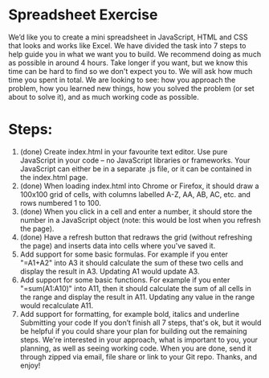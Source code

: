 # Spreadsheet Exercise

We’d like you to create a mini spreadsheet in JavaScript, HTML and CSS that looks and
works like Excel.
We have divided the task into 7 steps to help guide you in what we want you to build. We
recommend doing as much as possible in around 4 hours. Take longer if you want, but we
know this time can be hard to find so we don't expect you to. We will ask how much time
you spent in total.
We are looking to see: how you approach the problem, how you learned new things, how
you solved the problem (or set about to solve it), and as much working code as possible.

# Steps:

1. (done) Create index.html in your favourite text editor. Use pure JavaScript in your code – no
   JavaScript libraries or frameworks. Your JavaScript can either be in a separate .js file, or it
   can be contained in the index.html page.
2. (done) When loading index.html into Chrome or Firefox, it should draw a 100x100 grid of cells,
   with columns labelled A-Z, AA, AB, AC, etc. and rows numbered 1 to 100.
3. (done) When you click in a cell and enter a number, it should store the number in a JavaScript
   object (note: this would be lost when you refresh the page).
4. (done) Have a refresh button that redraws the grid (without refreshing the page) and inserts data
   into cells where you've saved it.
5. Add support for some basic formulas. For example if you enter "=A1+A2" into A3 it
   should calculate the sum of these two cells and display the result in A3. Updating A1 would
   update A3.
6. Add support for some basic functions. For example if you enter "=sum(A1:A10)" into
   A11, then it should calculate the sum of all cells in the range and display the result in
   A11. Updating any value in the range would recalculate A11.
7. Add support for formatting, for example bold, italics and underline
   Submitting your code
   If you don’t finish all 7 steps, that's ok, but it would be helpful if you could share your plan
   for building out the remaining steps. We're interested in your approach, what is important
   to you, your planning, as well as seeing working code.
   When you are done, send it through zipped via email, file share or link to your Git repo.
   Thanks, and enjoy!
